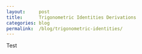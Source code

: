 ```yaml
---
layout:     post
title:      Trigonometric Identities Derivations
categories: blog
permalink:  /blog/trigonometric-identities/
---
```


Test